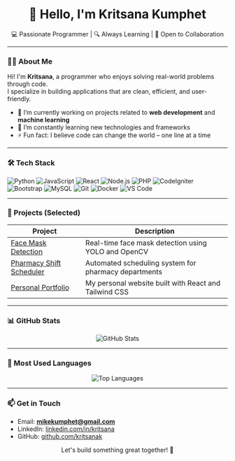 <h1 align="center">👋 Hello, I'm Kritsana Kumphet</h1>
<p align="center">
  💻 Passionate Programmer | 🔍 Always Learning | 🌱 Open to Collaboration
</p>

---

### 🧑‍💻 About Me

Hi! I'm **Kritsana**, a programmer who enjoys solving real-world problems through code.  
I specialize in building applications that are clean, efficient, and user-friendly.

- 🔭 I’m currently working on projects related to **web development** and **machine learning**
- 🌱 I’m constantly learning new technologies and frameworks
- ⚡ Fun fact: I believe code can change the world – one line at a time

---

### 🛠️ Tech Stack

<p>
  <img alt="Python" src="https://img.shields.io/badge/-Python-3776AB?style=flat-square&logo=python&logoColor=white" />
  <img alt="JavaScript" src="https://img.shields.io/badge/-JavaScript-F7DF1E?style=flat-square&logo=javascript&logoColor=black" />
  <img alt="React" src="https://img.shields.io/badge/-React-45b8d8?style=flat-square&logo=react&logoColor=white" />
  <img alt="Node.js" src="https://img.shields.io/badge/-Node.js-43853d?style=flat-square&logo=node.js&logoColor=white" />
  <img alt="PHP" src="https://img.shields.io/badge/-PHP-777BB4?style=flat-square&logo=php&logoColor=white" />
  <img alt="CodeIgniter" src="https://img.shields.io/badge/-CodeIgniter-EF4223?style=flat-square&logo=codeigniter&logoColor=white" />
  <img alt="Bootstrap" src="https://img.shields.io/badge/-Bootstrap-7952B3?style=flat-square&logo=bootstrap&logoColor=white" />
  <img alt="MySQL" src="https://img.shields.io/badge/-MySQL-4479A1?style=flat-square&logo=mysql&logoColor=white" />
  <img alt="Git" src="https://img.shields.io/badge/-Git-F05032?style=flat-square&logo=git&logoColor=white" />
  <img alt="Docker" src="https://img.shields.io/badge/-Docker-2496ED?style=flat-square&logo=docker&logoColor=white" />
  <img alt="VS Code" src="https://img.shields.io/badge/-VSCode-007ACC?style=flat-square&logo=visual-studio-code&logoColor=white" />
</p>

---

### 🚀 Projects (Selected)

| Project | Description |
|--------|-------------|
| [Face Mask Detection](https://github.com/KritsanaMike/facemask-detection) | Real-time face mask detection using YOLO and OpenCV |
| [Pharmacy Shift Scheduler](https://github.com/KritsanaMike/pharmacy-scheduler) | Automated scheduling system for pharmacy departments |
| [Personal Portfolio](https://github.com/KritsanaMike/portfolio) | My personal website built with React and Tailwind CSS |

---

### 📊 GitHub Stats

<p align="center">
    <img src="https://github-readme-stats.vercel.app/api?username=KritsanaMike&show_icons=true&theme=tokyonight" alt="GitHub Stats" />
</p>

---

### 🧠 Most Used Languages

<p align="center">
  <img src="https://github-readme-stats.vercel.app/api/top-langs/?username=KritsanaMike&layout=compact&theme=tokyonight" alt="Top Languages" />
</p>

---

### 📫 Get in Touch

- Email: **mikekumphet@gmail.com**  
- LinkedIn: [linkedin.com/in/kritsana](https://www.linkedin.com/in/kritsana-kumphet/)  
- GitHub: [github.com/kritsanak](https://github.com/KritsanaMike)


<p align="center">
  Let's build something great together! 🚀
</p>

